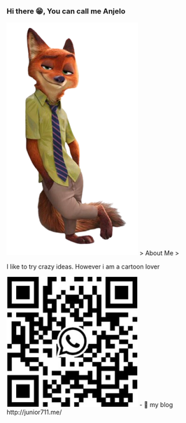 ### Hi there 😁, You can call me Anjelo 
  
<p float="left">
  <img src="https://github.com/AnjeloPeiris711/AnjeloPeiris711/blob/main/Nick.png" width="300" />
  > About Me
> <p>I like to try crazy ideas. However i am a cartoon lover
</p>
<img src="https://github.com/AnjeloPeiris711/AnjeloPeiris711/blob/main/Qr.jpg" width="300" />
  - 🔭 my blog <a>http://junior711.me/</a>



